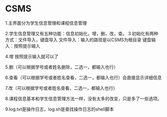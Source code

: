# CSMS
1.主界面分为学生信息管理和课程信息管理

2.学生信息管理又有五种功能：信息初始化，增，删，改，查。
3.初始化有两种方式：文件导入，键盘导入
   文件导入：输入的路径是以CSMS为根目录
   键盘输入：按照提示输入

4.增 按照提示输入就可以了

5.删（可以根据学号或者姓名删除，二选一，都输入也行）

6.查看（可以根据学号或者姓名查看，二选一，都输入也行）会直接显示详细信息

7.改（可以根据学号或者姓名查看，二选一，都输入也行）

8.课程信息基本和学生信息管理方法一样，没有太多的改变，只是多了一些选项。

9.log.txt是操作日志，log.sh是查找操作日志的shell脚本
